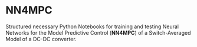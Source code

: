 # NN4MPC

Structured necessary Python Notebooks for training and testing Neural Networks for the Model Predictive Control (**NN4MPC**) of a Switch-Averaged Model of a DC-DC converter.